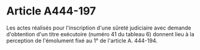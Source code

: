 # Article A444-197

Les actes réalisés pour l'inscription d'une sûreté judiciaire avec demande d'obtention d'un titre exécutoire (numéro 41 du tableau 6) donnent lieu à la perception de l'émolument fixé au 1° de l'article A. 444-194.
